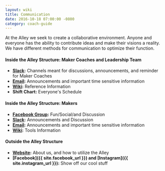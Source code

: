 ```yaml
---
layout: wiki
title: Communication
date: 2016-10-18 07:00:00 -0800
category: coach-guide
---
```


At the Alley we seek to create a collaborative environment. Anyone and everyone
has the ability to contribute ideas and make their visions a reality. We have
different methods for communication to optimize their function.

#### Inside the Alley Structure: Maker Coaches and Leadership Team

- **[Slack](http://makerspacemtu.herokuapp.com):** Channels meant for discussions, announcements, and reminder for Maker Coaches
- **[Email](mailto:makerspace@mtu.edu):** Announcements and important time sensitive information
- **[Wiki](http://makerspace.mtu.edu):** Reference Information
- **Shift Chart:** Everyone's Schedule

#### Inside the Alley Structure: Makers

- **[Facebook Group](https://www.facebook.com/groups/makerspacemtu/):** Fun/Social/and Discussion
- **[Slack](http://makerspacemtu.herokuapp.com):** Announcements and Discussion
- **[Email](mailto:makerspace@mtu.edu):** Announcements and important time sensitive information
- **[Wiki](http://makerspace.mtu.edu):** Tools Information

#### Outside the Alley Structure

- **[Website](http://makerspace.mtu.edu):** About us, and how to utilize the Alley
- **[Facebook]({{ site.facebook_url }}) and [Instagram]({{ site.instagram_url }}):** Show off our cool stuff
